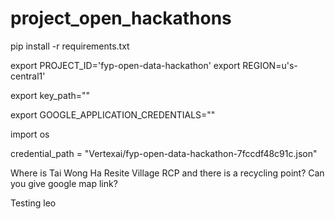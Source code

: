 # project_open_hackathons

pip install -r requirements.txt

export PROJECT_ID='fyp-open-data-hackathon'
export REGION=u's-central1'

export key_path=""

export GOOGLE_APPLICATION_CREDENTIALS=""

import os

credential_path = "Vertexai/fyp-open-data-hackathon-7fccdf48c91c.json"

Where is Tai Wong Ha Resite Village RCP and there is a recycling point? Can you give google map link?

Testing leo
